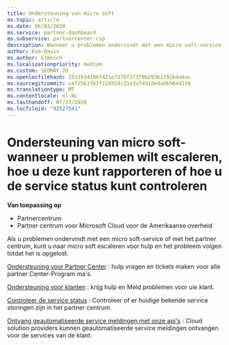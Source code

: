 ```yaml
---
title: Ondersteuning van micro soft
ms.topic: article
ms.date: 06/03/2020
ms.service: partner-dashboard
ms.subservice: partnercenter-csp
description: Wanneer u problemen ondervindt met een micro soft-service of met het partner centrum, kunt u naar micro soft escaleren voor hulp en het probleem volgen totdat het is opgelost.
author: Kim-Davis
ms.author: kimnich
ms.localizationpriority: medium
ms.custom: SEOMAY.20
ms.openlocfilehash: 2531534106f421e7378f1f3f0b29361792b4a4ac
ms.sourcegitcommit: c4f2561fb7f224554c31e3af491de4ad65644158
ms.translationtype: MT
ms.contentlocale: nl-NL
ms.lasthandoff: 07/23/2020
ms.locfileid: "92527541"
---
```

# <a name="support-from-microsoft---when-to-escalate-issues-how-to-report-them-or-how-to-check-service-health"></a>Ondersteuning van micro soft-wanneer u problemen wilt escaleren, hoe u deze kunt rapporteren of hoe u de service status kunt controleren

**Van toepassing op**

- Partnercentrum
- Partner centrum voor Microsoft Cloud voor de Amerikaanse overheid

Als u problemen ondervindt met een micro soft-service of met het partner centrum, kunt u naar micro soft escaleren voor hulp en het probleem volgen totdat het is opgelost.

[Ondersteuning voor Partner Center](report-problems-with-partner-center.md) : hulp vragen en tickets maken voor alle partner Center-Program ma's.

[Ondersteuning voor klanten](report-problems-on-behalf-of-a-customer.md) : krijg hulp en Meld problemen voor uw klant.

[Controleer de service status](check-service-health.md) : Controleer of er huidige bekende service storingen zijn in het partner centrum.

[Ontvang geautomatiseerde service meldingen met onze api's](get-automated-service-notifications-with-our-apis.md) : Cloud solution providers kunnen geautomatiseerde service meldingen ontvangen voor de services van de klant.


 

 



